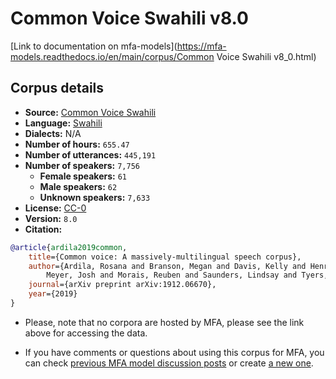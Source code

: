 
# Common Voice Swahili v8.0

[Link to documentation on mfa-models](https://mfa-models.readthedocs.io/en/main/corpus/Common Voice Swahili v8_0.html)

## Corpus details

- **Source:** [Common Voice Swahili](https://voice.mozilla.org/en/datasets)
- **Language:** [Swahili](https://en.wikipedia.org/wiki/Swahili_language)
- **Dialects:** N/A
- **Number of hours:** `655.47`
- **Number of utterances:** `445,191`
- **Number of speakers:** `7,756`
  - **Female speakers:** `61`
  - **Male speakers:** `62`
  - **Unknown speakers:** `7,633`
- **License:** [CC-0](https://creativecommons.org/publicdomain/zero/1.0/)
- **Version:** `8.0`
- **Citation:**
```bibtex
@article{ardila2019common,
	title={Common voice: A massively-multilingual speech corpus},
	author={Ardila, Rosana and Branson, Megan and Davis, Kelly and Henretty, Michael and Kohler, Michael and
		Meyer, Josh and Morais, Reuben and Saunders, Lindsay and Tyers, Francis M and Weber, Gregor},
	journal={arXiv preprint arXiv:1912.06670},
	year={2019}
}

```

- Please, note that no corpora are hosted by MFA, please see the link above for accessing the data.

- If you have comments or questions about using this corpus for MFA, you can check [previous MFA model discussion posts](https://github.com/MontrealCorpusTools/mfa-models/discussions?discussions_q=Common+Voice+Swahili+v8.0) or create [a new one](https://github.com/MontrealCorpusTools/mfa-models/discussions/new).
